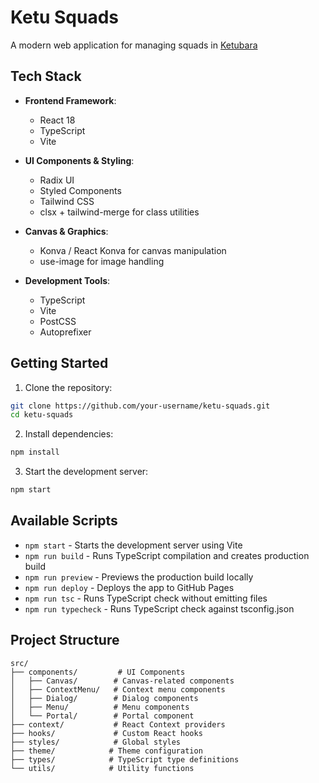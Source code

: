 # Ketu Squads

A modern web application for managing squads in [Ketubara](https://www.ketubara.org)

## Tech Stack

- **Frontend Framework**:
  - React 18
  - TypeScript
  - Vite

- **UI Components & Styling**:
  - Radix UI
  - Styled Components
  - Tailwind CSS
  - clsx + tailwind-merge for class utilities

- **Canvas & Graphics**:
  - Konva / React Konva for canvas manipulation
  - use-image for image handling

- **Development Tools**:
  - TypeScript
  - Vite
  - PostCSS
  - Autoprefixer

## Getting Started

1. Clone the repository:
```bash
git clone https://github.com/your-username/ketu-squads.git
cd ketu-squads
```

2. Install dependencies:
```bash
npm install
```

3. Start the development server:
```bash
npm start
```

## Available Scripts

- `npm start` - Starts the development server using Vite
- `npm run build` - Runs TypeScript compilation and creates production build
- `npm run preview` - Previews the production build locally
- `npm run deploy` - Deploys the app to GitHub Pages
- `npm run tsc` - Runs TypeScript check without emitting files
- `npm run typecheck` - Runs TypeScript check against tsconfig.json

## Project Structure

```
src/
├── components/         # UI Components
│   ├── Canvas/        # Canvas-related components
│   ├── ContextMenu/   # Context menu components
│   ├── Dialog/        # Dialog components
│   ├── Menu/          # Menu components
│   └── Portal/        # Portal component
├── context/           # React Context providers
├── hooks/             # Custom React hooks
├── styles/            # Global styles
├── theme/            # Theme configuration
├── types/            # TypeScript type definitions
└── utils/            # Utility functions
```
